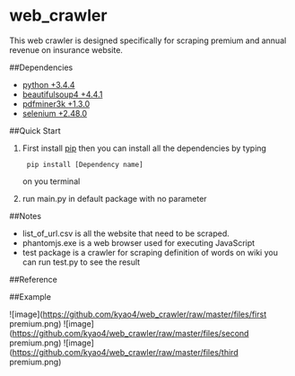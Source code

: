 # web_crawler

This web crawler is designed specifically for scraping premium and annual revenue on insurance website.

##Dependencies

+ [python +3.4.4](https://www.python.org/downloads/)
+ [beautifulsoup4 +4.4.1](http://www.crummy.com/software/BeautifulSoup/bs4/doc/)
+ [pdfminer3k +1.3.0](https://pypi.python.org/pypi/pdfminer3k/)
+ [selenium +2.48.0](http://www.seleniumhq.org/)

##Quick Start

1. First install [pip](https://pip.pypa.io/en/stable/installing/)
   then you can install all the dependencies by typing 
		 
        pip install [Dependency name]

   on you terminal
   
2. run main.py in default package with no parameter

##Notes

+ list_of_url.csv is all the website that need to be scraped.
+ phantomjs.exe is a web browser used for executing JavaScript
+ test package is a crawler for scraping definition of words on wiki you can run test.py to see the result


##Reference




##Example

![image](https://github.com/kyao4/web_crawler/raw/master/files/first premium.png)
![image](https://github.com/kyao4/web_crawler/raw/master/files/second premium.png)
![image](https://github.com/kyao4/web_crawler/raw/master/files/third premium.png)
